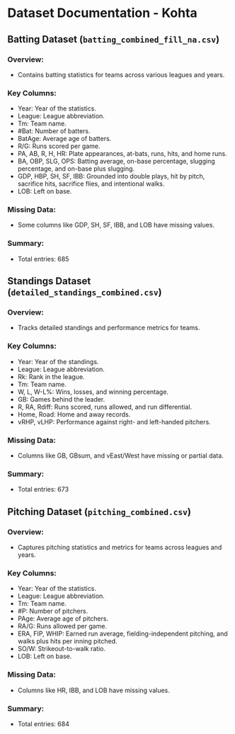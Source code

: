 # Dataset Documentation - Kohta

## Batting Dataset (`batting_combined_fill_na.csv`)

### Overview: 
- Contains batting statistics for teams across various leagues and years.
  
### Key Columns:
- Year: Year of the statistics.
- League: League abbreviation.
- Tm: Team name.
- #Bat: Number of batters.
- BatAge: Average age of batters.
- R/G: Runs scored per game.
- PA, AB, R, H, HR: Plate appearances, at-bats, runs, hits, and home runs.
- BA, OBP, SLG, OPS: Batting average, on-base percentage, slugging percentage, and on-base plus slugging.
- GDP, HBP, SH, SF, IBB: Grounded into double plays, hit by pitch, sacrifice hits, sacrifice flies, and intentional walks.
- LOB: Left on base.
  
### Missing Data:
- Some columns like GDP, SH, SF, IBB, and LOB have missing values.

### Summary:
- Total entries: 685

## Standings Dataset (`detailed_standings_combined.csv`)

### Overview: 
- Tracks detailed standings and performance metrics for teams.

### Key Columns:
- Year: Year of the standings.
- League: League abbreviation.
- Rk: Rank in the league.
- Tm: Team name.
- W, L, W-L%: Wins, losses, and winning percentage.
- GB: Games behind the leader.
- R, RA, Rdiff: Runs scored, runs allowed, and run differential.
- Home, Road: Home and away records.
- vRHP, vLHP: Performance against right- and left-handed pitchers.

### Missing Data:
- Columns like GB, GBsum, and vEast/West have missing or partial data.

### Summary:
- Total entries: 673

## Pitching Dataset (`pitching_combined.csv`)

### Overview: 
- Captures pitching statistics and metrics for teams across leagues and years.

### Key Columns:
- Year: Year of the statistics.
- League: League abbreviation.
- Tm: Team name.
- #P: Number of pitchers.
- PAge: Average age of pitchers.
- RA/G: Runs allowed per game.
- ERA, FIP, WHIP: Earned run average, fielding-independent pitching, and walks plus hits per inning pitched.
- SO/W: Strikeout-to-walk ratio.
- LOB: Left on base.

### Missing Data:
- Columns like HR, IBB, and LOB have missing values.

### Summary:
- Total entries: 684

